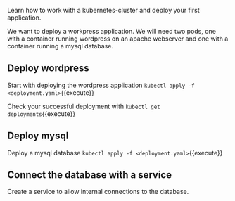 Learn how to work with a kubernetes-cluster and deploy your first application.

We want to deploy a workpress application. 
We will need two pods, one with a container running wordpress on an apache webserver and one with a container running a mysql database. 

## Deploy wordpress

Start with deploying the wordpress application
`kubectl apply -f <deployment.yaml>`{{execute}}

Check your successful deployment with 
`kubectl get deployments`{{execute}}

## Deploy mysql

Deploy a mysql database 
`kubectl apply -f <deployment.yaml>`{{execute}}


## Connect the database with a service

Create a service to allow internal connections to the database.
